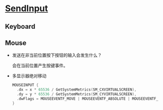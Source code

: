 # [SendInput](https://learn.microsoft.com/en-us/windows/win32/api/winuser/nf-winuser-sendinput)
## Keyboard

## Mouse
- 发送在非当前位置按下按钮的输入会发生什么？

  会在当前位置产生按键事件。
- 多显示器绝对移动

  ```cpp
  MOUSEINPUT {
    .dx = x * 65536 / GetSystemMetrics(SM_CXVIRTUALSCREEN),
    .dy = y * 65536 / GetSystemMetrics(SM_CYVIRTUALSCREEN),
    .dwFlags = MOUSEEVENTF_MOVE | MOUSEEVENTF_ABSOLUTE | MOUSEEVENTF_VIRTUALDESK
  }
  ```
